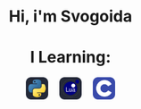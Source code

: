 <h1 align="center">Hi, i'm Svogoida </h1>

#
<div align="center">
<h1 align="center">I Learning: </h1>
  <img src="https://github.com/tandpfun/skill-icons/blob/main/icons/Python-Dark.svg" height="40" alt="Python logo"  />
  <img width="12" />
  <img src="https://github.com/tandpfun/skill-icons/blob/main/icons/Lua-Dark.svg" height="40" alt="Lua logo"  />
  <img width="12" />
<img src="https://github.com/tandpfun/skill-icons/blob/main/icons/C.svg" height="40" alt="C logo"
<img width="40" />
